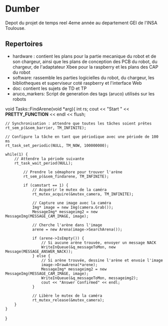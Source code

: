# Dumber

Depot du projet de temps reel 4eme année au departement GEI de l'INSA Toulouse.

## Repertoires
- hardware : contient les plans pour la partie mecanique du robot et de son chargeur, ainsi que les plans de conception des PCB du robot, du chargeur, de l'adaptateur Xbee pour la raspberry  et les plans des CAP du robot
- software: rassemble les parties logicielles du robot, du chargeur, les bibliotheques et superviseur coté raspberry et l'interface Web
- doc: contient les sujets de TD et TP
- aruco_markers: Script de generation des tags (aruco) utilisés sur les robots



void Tasks::FindArene(void *arg){
    int rs;
    cout << "Start " << __PRETTY_FUNCTION__ << endl << flush;

    // Synchronisation : attendre que toutes les tâches soient prêtes
    rt_sem_p(&sem_barrier, TM_INFINITE);

    // Configure la tâche en tant que périodique avec une période de 100 ms
    rt_task_set_periodic(NULL, TM_NOW, 100000000);

    while(1) {
        // Attendre la période suivante
        rt_task_wait_period(NULL);

            // Prendre le sémaphore pour trouver l'arène
            rt_sem_p(&sem_findarene, TM_INFINITE);

            if (camstart == 1) {
                // Acquérir le mutex de la caméra
                rt_mutex_acquire(&mutex_camera, TM_INFINITE);

                // Capture une image avec la caméra
                Img* image = new Img(camera.Grab());
                MessageImg* messageimg2 = new MessageImg(MESSAGE_CAM_IMAGE, image);

                // Cherche l'arène dans l'image
                arene = new Arena(image->SearchArena());

                if (arene->IsEmpty()) {
                    // Si aucune arène trouvée, envoyer un message NACK
                    WriteInQueue(&q_messageToMon, new Message(MESSAGE_ANSWER_NACK));
                } else {
                    // Si arène trouvée, dessine l'arène et envoie l'image
                    image->DrawArena(*arene);
                    MessageImg* messageimg2 = new MessageImg(MESSAGE_CAM_IMAGE, image);
                    WriteInQueue(&q_messageToMon, messageimg2);
                    cout << "Answer Confirmed" << endl;
                }

                // Libère le mutex de la caméra
                rt_mutex_release(&mutex_camera);
        }
    }
}
